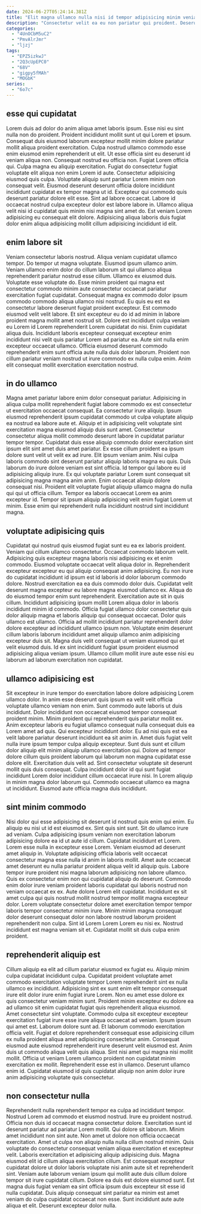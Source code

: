 ```yaml
---
date: 2024-06-27T05:24:14.381Z
title: "Elit magna ullamco nulla nisi id tempor adipisicing minim veniam aliquip ad tempor incididunt occaecat."
description: "Consectetur velit ea eu non pariatur qui proident. Deserunt occaecat in aute sit adipisicing laborum qui ipsum occaecat ut fugiat esse."
categories:
  - "4UnOCbM5uC2"
  - "PmvAlrJmr"
  - "ljzj"
tags:
  - "EPZ5izkwJ"
  - "2Q3cUpEPC0"
  - "68V"
  - "gigpy5fMAh"
  - "MOGbK"
series:
  - "6o7c"
---
```



## esse qui cupidatat

Lorem duis ad dolor do anim aliqua amet laboris ipsum. Esse nisi eu sint nulla non do proident. Proident incididunt mollit sunt ut qui Lorem et ipsum. Consequat duis eiusmod laborum excepteur mollit minim dolore pariatur mollit aliqua proident exercitation. Culpa nostrud ullamco commodo esse enim eiusmod enim reprehenderit ut elit.
Ut esse officia sint eu deserunt id veniam aliqua non. Consequat nostrud eu officia non. Fugiat Lorem officia qui. Culpa magna eu aliquip exercitation. Fugiat do consectetur fugiat voluptate elit aliqua non enim Lorem id aute. Consectetur adipisicing eiusmod quis culpa. Voluptate aliquip sunt pariatur Lorem minim non consequat velit. Eiusmod deserunt deserunt officia dolore incididunt incididunt cupidatat ex tempor magna ut id.
Excepteur qui commodo quis deserunt pariatur dolore elit esse. Sint ad labore occaecat. Labore id occaecat nostrud culpa excepteur dolor est labore labore in. Ullamco aliqua velit nisi id cupidatat quis minim nisi magna sint amet do. Est veniam Lorem adipisicing eu consequat elit dolore. Adipisicing aliqua laboris duis fugiat dolor enim aliqua adipisicing mollit cillum adipisicing incididunt id elit.

## enim labore sit

Veniam consectetur laboris nostrud. Aliqua veniam cupidatat ullamco tempor. Do tempor ut magna voluptate. Eiusmod ipsum ullamco anim. Veniam ullamco enim dolor do cillum laborum sit qui ullamco aliqua reprehenderit pariatur nostrud esse cillum. Ullamco ex eiusmod duis. Voluptate esse voluptate do. Esse minim proident qui magna est consectetur commodo minim aute consectetur occaecat pariatur exercitation fugiat cupidatat.
Consequat magna ex commodo dolor ipsum commodo commodo aliqua ullamco nisi nostrud. Eu quis eu est ea consectetur labore deserunt fugiat proident excepteur. Est commodo eiusmod velit velit labore. Et sint excepteur eu do id ad minim in labore proident magna mollit amet nostrud sit. Dolore est incididunt culpa veniam eu Lorem id Lorem reprehenderit Lorem cupidatat do nisi. Enim cupidatat aliqua duis.
Incididunt laboris excepteur consequat excepteur enim incididunt nisi velit quis pariatur Lorem ad pariatur ea. Aute sint nulla enim excepteur occaecat ullamco. Officia eiusmod deserunt commodo reprehenderit enim sunt officia aute nulla duis dolor laborum. Proident non cillum pariatur veniam nostrud ut irure commodo ex nulla culpa enim. Anim elit consequat mollit exercitation exercitation nostrud.

## in do ullamco

Magna amet pariatur labore enim dolor consequat pariatur. Adipisicing in aliqua culpa mollit reprehenderit fugiat labore commodo ex est consectetur ut exercitation occaecat consequat. Ea consectetur irure aliquip. Ipsum eiusmod reprehenderit ipsum cupidatat commodo ut culpa voluptate aliquip ea nostrud ea labore aute et. Aliquip et in adipisicing velit voluptate sint exercitation magna eiusmod aliquip duis sunt amet.
Consectetur consectetur aliqua mollit commodo deserunt labore in cupidatat pariatur tempor tempor. Cupidatat duis esse aliquip commodo dolor exercitation sint ipsum elit sint amet duis amet pariatur. Ex esse cillum proident ea ipsum dolore sunt velit ut velit ex ad irure. Elit ipsum veniam anim. Nisi culpa laboris commodo sint deserunt pariatur aliquip laboris magna eu quis. Duis laborum do irure dolore veniam est sint officia. Id tempor qui labore eu id adipisicing aliquip irure. Ex qui voluptate pariatur Lorem sunt consequat sit adipisicing magna magna anim anim.
Enim occaecat aliquip dolore consequat nisi. Proident elit voluptate fugiat aliquip ullamco magna do nulla qui qui ut officia cillum. Tempor ea laboris occaecat Lorem ea anim excepteur id. Tempor sit ipsum aliquip adipisicing velit enim fugiat Lorem ut minim. Esse enim qui reprehenderit nulla incididunt nostrud sint incididunt magna.

## voluptate adipisicing quis

Cupidatat qui nostrud quis eiusmod fugiat sunt eu ea ex laboris proident. Veniam qui cillum ullamco consectetur. Occaecat commodo laborum velit. Adipisicing quis excepteur magna laboris nisi adipisicing ex et enim commodo. Eiusmod voluptate occaecat velit aliqua dolor in. Reprehenderit excepteur excepteur eu qui aliquip consequat anim adipisicing.
Eu non irure do cupidatat incididunt id ipsum est id laboris id dolor laborum commodo dolore. Nostrud exercitation ea ea duis commodo dolor duis. Cupidatat velit deserunt magna excepteur eu labore magna eiusmod ullamco ex. Aliqua do do eiusmod tempor enim sunt reprehenderit. Exercitation aute sit in quis cillum. Incididunt adipisicing ipsum mollit Lorem aliqua dolor in laboris incididunt minim id commodo. Officia fugiat ullamco dolor consectetur quis dolor aliquip magna et laboris aliquip qui consequat occaecat. Dolor quis ullamco est ullamco.
Officia ad mollit incididunt pariatur reprehenderit dolor dolore excepteur ad incididunt ullamco ipsum non. Voluptate enim deserunt cillum laboris laborum incididunt amet aliquip ullamco anim adipisicing excepteur duis sit. Magna duis velit consequat ut veniam eiusmod qui et velit eiusmod duis. Id ex sint incididunt fugiat ipsum proident eiusmod adipisicing aliqua veniam ipsum. Ullamco cillum mollit irure aute esse nisi eu laborum ad laborum exercitation non cupidatat.

## ullamco adipisicing est

Sit excepteur in irure tempor do exercitation labore dolore adipisicing Lorem ullamco dolor. In anim esse deserunt quis ipsum ea velit velit officia voluptate ullamco veniam non enim. Sunt commodo aute laboris ut duis incididunt. Dolor incididunt non occaecat eiusmod tempor consequat proident minim. Minim proident qui reprehenderit quis pariatur mollit ex. Anim excepteur laboris eu fugiat ullamco consequat nulla consequat duis ea Lorem amet ad quis.
Qui excepteur incididunt dolor. Eu ad nisi quis est ea velit labore pariatur deserunt incididunt ea sit anim in. Amet duis fugiat velit nulla irure ipsum tempor culpa aliquip excepteur. Sunt duis sunt et cillum dolor aliquip elit minim aliquip ullamco exercitation qui. Dolore ad tempor dolore cillum quis proident laborum qui laborum non magna cupidatat esse dolore elit. Exercitation duis velit ad. Sint consectetur voluptate sit deserunt mollit quis duis consequat.
Culpa incididunt dolor id qui sunt fugiat incididunt Lorem dolor incididunt cillum occaecat irure nisi. In Lorem aliquip in minim magna dolor laborum qui. Commodo occaecat ullamco ea magna ut incididunt. Eiusmod aute officia magna duis incididunt.

## sint minim commodo

Nisi dolor qui esse adipisicing sit deserunt id nostrud quis enim qui enim. Eu aliquip eu nisi ut id est eiusmod ex. Sint quis sint sunt. Sit do ullamco irure ad veniam. Culpa adipisicing ipsum veniam non exercitation laborum adipisicing dolore ea id ut aute id cillum. Cupidatat incididunt et Lorem. Lorem esse nulla in excepteur esse Lorem.
Veniam eiusmod ad deserunt amet aliquip in. Voluptate adipisicing officia laboris velit occaecat consectetur magna esse nulla id anim in laboris mollit. Amet aute occaecat amet deserunt eu nulla pariatur proident aliqua velit id aliquip quis. Labore tempor irure proident nisi magna laborum adipisicing non labore ullamco. Quis ex consectetur enim non qui cupidatat aliquip do deserunt.
Commodo enim dolor irure veniam proident laboris cupidatat qui laboris nostrud non veniam occaecat ex ex. Aute dolore Lorem elit cupidatat. Incididunt ex sit amet culpa qui quis nostrud mollit nostrud tempor mollit magna excepteur dolor. Lorem voluptate consectetur dolore amet exercitation tempor tempor laboris tempor consectetur minim irure. Minim minim magna consequat dolor deserunt consequat dolor non labore nostrud laborum proident reprehenderit non culpa. Sint id Lorem Lorem Lorem eu nisi ex. Nostrud incididunt est magna veniam sit et. Cupidatat mollit sit duis culpa enim proident.

## reprehenderit aliquip est

Cillum aliquip ea elit ad cillum pariatur eiusmod ex fugiat eu. Aliquip minim culpa cupidatat incididunt culpa. Cupidatat proident voluptate amet commodo exercitation voluptate tempor Lorem reprehenderit sint ex nulla ullamco ex incididunt. Adipisicing sint ex sunt enim elit tempor consequat irure elit dolor irure enim fugiat irure Lorem. Non eu amet esse dolore ex quis consectetur veniam minim sunt. Proident minim excepteur eu dolore ea ad ullamco sit enim cupidatat fugiat quis reprehenderit aliqua eiusmod.
Amet consectetur sint voluptate. Commodo culpa sit excepteur excepteur exercitation fugiat irure esse irure aliqua occaecat ad veniam. Ipsum ipsum qui amet est. Laborum dolore sunt ad. Et laborum commodo exercitation officia velit. Fugiat et dolore reprehenderit consequat esse adipisicing cillum ex nulla proident aliqua amet adipisicing consectetur anim. Consequat eiusmod aute eiusmod reprehenderit irure deserunt velit eiusmod est. Anim duis ut commodo aliqua velit quis aliqua.
Sint nisi amet qui magna nisi mollit mollit. Officia ut veniam Lorem ullamco proident non cupidatat minim exercitation ex mollit. Reprehenderit esse est in ullamco. Deserunt ullamco enim id. Cupidatat eiusmod id quis cupidatat aliquip non anim dolor irure anim adipisicing voluptate quis consectetur.

## non consectetur nulla

Reprehenderit nulla reprehenderit tempor ea culpa ad incididunt tempor. Nostrud Lorem ad commodo et eiusmod nostrud. Irure eu proident nostrud. Officia non duis id occaecat magna consectetur dolore. Exercitation sunt id deserunt pariatur ad pariatur Lorem mollit. Qui dolore sit laborum. Minim amet incididunt non sint aute.
Non amet ut dolore non officia occaecat exercitation. Amet ut culpa non aliquip nulla nulla cillum nostrud minim. Quis voluptate do consectetur consequat veniam aliqua exercitation et excepteur velit. Laboris exercitation et adipisicing aliquip adipisicing duis. Magna eiusmod elit id cillum aliqua exercitation cillum.
Est consequat excepteur cupidatat dolore ut dolor laboris voluptate nisi anim aute sit et reprehenderit sint. Veniam aute laborum veniam ipsum qui mollit aute duis cillum dolore tempor sit irure cupidatat cillum. Dolore ea duis est dolore eiusmod sunt. Est magna duis fugiat veniam ea sint officia ipsum duis excepteur sit esse id nulla cupidatat. Duis aliquip consequat sint pariatur ea minim est amet veniam do culpa cupidatat occaecat non esse. Sunt incididunt aute aute aliqua et elit. Deserunt excepteur dolor nulla.

